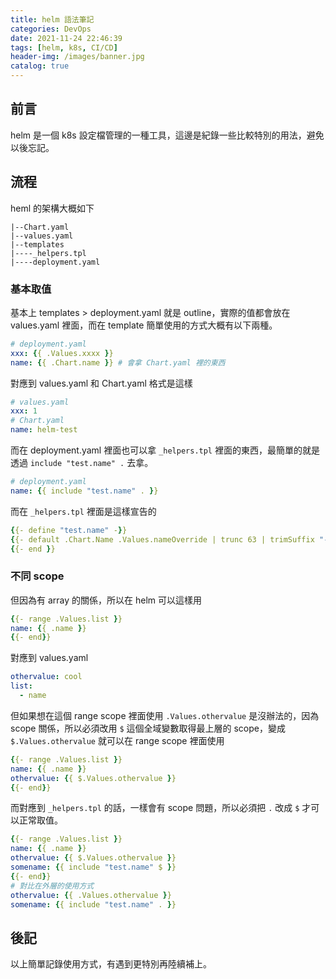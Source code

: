 ```yaml
---
title: helm 語法筆記
categories: DevOps
date: 2021-11-24 22:46:39
tags: [helm, k8s, CI/CD]
header-img: /images/banner.jpg
catalog: true
---
```


## 前言

helm 是一個 k8s 設定檔管理的一種工具，這邊是紀錄一些比較特別的用法，避免以後忘記。
 

## 流程

heml 的架構大概如下  

```
|--Chart.yaml
|--values.yaml
|--templates
|----_helpers.tpl
|----deployment.yaml
```

### 基本取值

基本上 templates > deployment.yaml 就是 outline，實際的值都會放在 values.yaml 裡面，而在 template 簡單使用的方式大概有以下兩種。

```yaml
# deployment.yaml
xxx: {{ .Values.xxxx }}
name: {{ .Chart.name }} # 會拿 Chart.yaml 裡的東西
```

對應到 values.yaml 和 Chart.yaml 格式是這樣

```yaml
# values.yaml
xxx: 1
# Chart.yaml
name: helm-test
```

而在 deployment.yaml 裡面也可以拿 `_helpers.tpl` 裡面的東西，最簡單的就是透過 `include "test.name" .` 去拿。

```yaml
# deployment.yaml
name: {{ include "test.name" . }}
```

而在 `_helpers.tpl` 裡面是這樣宣告的

```yaml
{{- define "test.name" -}}
{{- default .Chart.Name .Values.nameOverride | trunc 63 | trimSuffix "-" }}
{{- end }}
```

### 不同 scope

但因為有 array 的關係，所以在 helm 可以這樣用

```yaml
{{- range .Values.list }}
name: {{ .name }}
{{- end}}
```

對應到 values.yaml

```yaml
othervalue: cool
list:
  - name
```

但如果想在這個 range scope 裡面使用 `.Values.othervalue` 是沒辦法的，因為 scope 關係，所以必須改用 `$` 這個全域變數取得最上層的 scope，變成 `$.Values.othervalue` 就可以在 range scope 裡面使用

```yaml
{{- range .Values.list }}
name: {{ .name }}
othervalue: {{ $.Values.othervalue }}
{{- end}}
```

而對應到 `_helpers.tpl` 的話，一樣會有 scope 問題，所以必須把 `.` 改成 `$` 才可以正常取值。

```yaml
{{- range .Values.list }}
name: {{ .name }}
othervalue: {{ $.Values.othervalue }}
somename: {{ include "test.name" $ }}
{{- end}}
# 對比在外層的使用方式
othervalue: {{ .Values.othervalue }}
somename: {{ include "test.name" . }}
```

## 後記

以上簡單記錄使用方式，有遇到更特別再陸續補上。